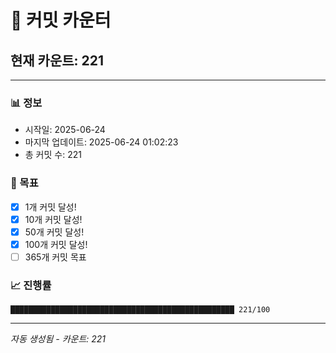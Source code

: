 # 🔢 커밋 카운터

## 현재 카운트: 221

---

### 📊 정보
- 시작일: 2025-06-24
- 마지막 업데이트: 2025-06-24 01:02:23
- 총 커밋 수: 221

### 🎯 목표
- [x] 1개 커밋 달성!
- [x] 10개 커밋 달성!
- [x] 50개 커밋 달성!
- [x] 100개 커밋 달성!
- [ ] 365개 커밋 목표

### 📈 진행률
```
██████████████████████████████████████████████████ 221/100
```

---
*자동 생성됨 - 카운트: 221*
